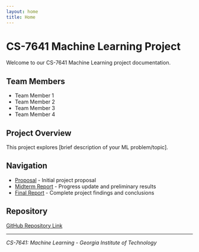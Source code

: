 ```yaml
---
layout: home
title: Home
---
```


# CS-7641 Machine Learning Project

Welcome to our CS-7641 Machine Learning project documentation.

## Team Members
- Team Member 1
- Team Member 2
- Team Member 3
- Team Member 4

## Project Overview
This project explores [brief description of your ML problem/topic].

## Navigation
- [Proposal](proposal.md) - Initial project proposal
- [Midterm Report](midterm.md) - Progress update and preliminary results
- [Final Report](final.md) - Complete project findings and conclusions

## Repository
[GitHub Repository Link](https://github.com/yourusername/yourrepo)

---
*CS-7641: Machine Learning - Georgia Institute of Technology*
